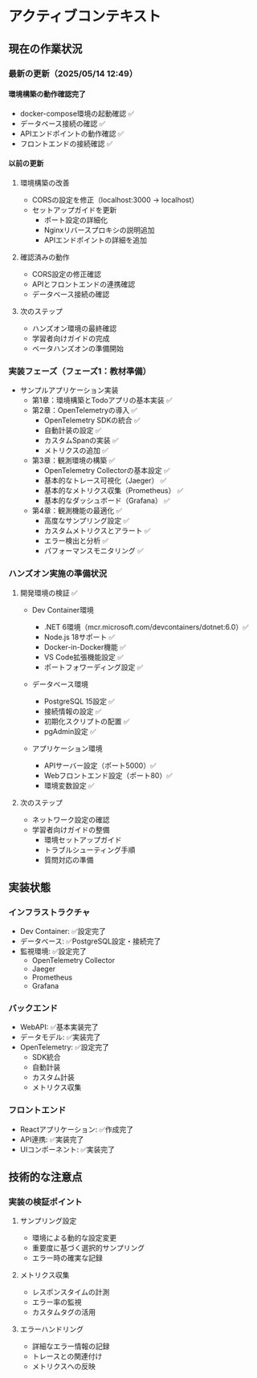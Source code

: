 # アクティブコンテキスト

## 現在の作業状況

### 最新の更新（2025/05/14 12:49）

#### 環境構築の動作確認完了
- docker-compose環境の起動確認 ✅
- データベース接続の確認 ✅
- APIエンドポイントの動作確認 ✅
- フロントエンドの接続確認 ✅

#### 以前の更新
1. 環境構築の改善
   - CORSの設定を修正（localhost:3000 → localhost）
   - セットアップガイドを更新
     - ポート設定の詳細化
     - Nginxリバースプロキシの説明追加
     - APIエンドポイントの詳細を追加

2. 確認済みの動作
   - CORS設定の修正確認
   - APIとフロントエンドの連携確認
   - データベース接続の確認

3. 次のステップ
   - ハンズオン環境の最終確認
   - 学習者向けガイドの完成
   - ベータハンズオンの準備開始


### 実装フェーズ（フェーズ1：教材準備）

- サンプルアプリケーション実装
  - 第1章：環境構築とTodoアプリの基本実装 ✅
  - 第2章：OpenTelemetryの導入 ✅
    - OpenTelemetry SDKの統合 ✅
    - 自動計装の設定 ✅
    - カスタムSpanの実装 ✅
    - メトリクスの追加 ✅
  - 第3章：観測環境の構築 ✅
    - OpenTelemetry Collectorの基本設定 ✅
    - 基本的なトレース可視化（Jaeger） ✅
    - 基本的なメトリクス収集（Prometheus） ✅
    - 基本的なダッシュボード（Grafana） ✅
  - 第4章：観測機能の最適化 ✅
    - 高度なサンプリング設定 ✅
    - カスタムメトリクスとアラート ✅
    - エラー検出と分析 ✅
    - パフォーマンスモニタリング ✅

### ハンズオン実施の準備状況

1. 開発環境の検証 ✅
   - Dev Container環境
     - .NET 6環境（mcr.microsoft.com/devcontainers/dotnet:6.0）✅
     - Node.js 18サポート ✅
     - Docker-in-Docker機能 ✅
     - VS Code拡張機能設定 ✅
     - ポートフォワーディング設定 ✅
   
   - データベース環境
     - PostgreSQL 15設定 ✅
     - 接続情報の設定 ✅
     - 初期化スクリプトの配置 ✅
     - pgAdmin設定 ✅
   
   - アプリケーション環境
     - APIサーバー設定（ポート5000）✅
     - Webフロントエンド設定（ポート80）✅
     - 環境変数設定 ✅

2. 次のステップ
   - ネットワーク設定の確認
   - 学習者向けガイドの整備
     - 環境セットアップガイド
     - トラブルシューティング手順
     - 質問対応の準備

## 実装状態

### インフラストラクチャ

- Dev Container: ✅設定完了
- データベース: ✅PostgreSQL設定・接続完了
- 監視環境: ✅設定完了
  - OpenTelemetry Collector
  - Jaeger
  - Prometheus
  - Grafana

### バックエンド

- WebAPI: ✅基本実装完了
- データモデル: ✅実装完了
- OpenTelemetry: ✅設定完了
  - SDK統合
  - 自動計装
  - カスタム計装
  - メトリクス収集

### フロントエンド

- Reactアプリケーション: ✅作成完了
- API連携: ✅実装完了
- UIコンポーネント: ✅実装完了

## 技術的な注意点

### 実装の検証ポイント

1. サンプリング設定
   - 環境による動的な設定変更
   - 重要度に基づく選択的サンプリング
   - エラー時の確実な記録

2. メトリクス収集
   - レスポンスタイムの計測
   - エラー率の監視
   - カスタムタグの活用

3. エラーハンドリング
   - 詳細なエラー情報の記録
   - トレースとの関連付け
   - メトリクスへの反映
